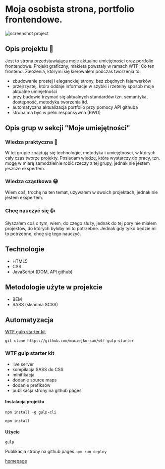 # Moja osobista strona, portfolio frontendowe.
![screenshot project](src/assets/img/cover.jpg)
## Opis projektu 🚀
Jest to strona przedstawiająca moje aktualne umiejętności oraz portfolio frontendowe. Projekt graficzny, makieta powstały w ramach WTF: Co ten frontend. Założenia, którymi się kierowałem podczas tworzenia to:
- zbudowanie prostej i eleganckiej strony, bez zbędnych fajerwerków
- przejrzystej, która oddaje informacje w szybki i rzetelny sposób moje aktualne umiejetności
- przy budowie trzymać się aktualnych standardów tzn. semantyka, dostępność, metodyka tworzenia itd.
- automatyczna aktualizacja portfolio przy pomocy API githuba
- strona ma być w pełni responsywna (RWD)
## Opis grup w sekcji "Moje umiejętności"
### Wiedza praktyczna 💪
W tej grupie znajdują się technologie, metodyka i umiejętności, w których cały czas tworze projekty. Posiadam wiedzę, która wystarczy do pracy, tzn. mogę w miarę samodzielnie robić rzeczy z tej grupy, jednak nie jestem jeszcze ekspertem.
### Wiedza cząstkowa 😀
Wiem coś, trochę na ten temat, używałem w swoich projektach, jednak nie jestem ekspertem.
### Chcę nauczyć się 👍
Słyszałem coś o tym, wiem, do czego służy, jednak do tej pory nie miałem projektów, do których byłoby mi to potrzebne. Jednak gdy tylko będzie mi to potrzebne, chcę się tego nauczyć.
## Technologie
- HTML5
- CSS
- JavaScript (DOM, API github)
## Metodologie użyte w projekcie
- BEM
- SASS (składnia SCSS)
## Automatyzacja
[WTF gulp starter kit](https://github.com/maciejkorsan/wtf-gulp-starter)

`git clone https://github.com/maciejkorsan/wtf-gulp-starter`
### WTF gulp starter kit
- live server
- kompilacja SASS do CSS
- minifikacja
- dodanie source maps
- dodanie prefiksów
- publikacja strony na github pages
#### Instalacja projektu

`npm install -g gulp-cli`

`npm install`

#### Użycie

`gulp`

Publikacja strony na github pages `npm run deploy`

[homepage](https://andrzej-jablonski-project.github.io/)
